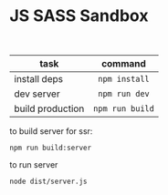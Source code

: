 # JS SASS Sandbox

<br />

| task             |     command     |
| ---------------- | :-------------: |
| install deps     |  `npm install`  |
| dev server       |  `npm run dev`  |
| build production | `npm run build` |

to build server for ssr:

`npm run build:server`

to run server

`node dist/server.js`
